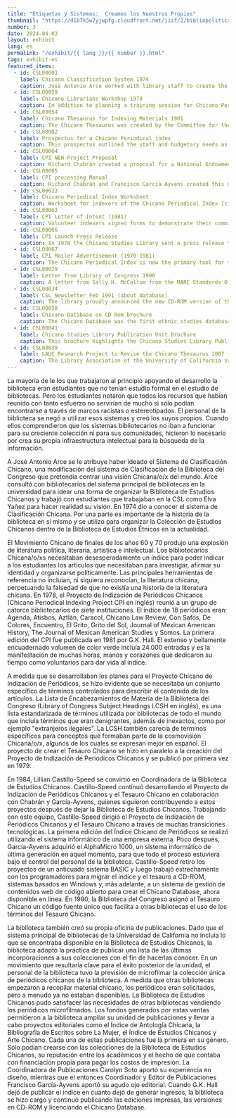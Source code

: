 ```yaml
---
title: "Etiquetas y Sistemas:  Creamos los Nuestros Propios"
thumbnail: "https://d1b7k5w7yjwpfg.cloudfront.net/iiif/2/bibliopolitica_CSL00050_CSL00050_001/full/800,/0/default.jpg"
number: 3
date: 2024-04-03
layout: exhibit
lang: es
permalink: "/exhibit/{{ lang }}/{{ number }}.html"
tags: exhibit-es
featured_items:
  - id: CSL00001
    label: Chicano Classification System 1974
    caption: Jose Antonio Arce worked with library staff to create the Chicano Classification System in order to classify materials according to a Chicano perspective. 
  - id: CSL00059
    label: Chicano Librarians Workshop 1978
    caption: In addition to planning a training session for Chicano Periodical Index Project (CPI) volunteers, Chabrán and other CPI project members organized additional training for volunteers to learn about new library technologies and gain practical skills. During this workshop, CPI project members selected the initial set of periodicals to be indexed.
  - id: CSL00054
    label: Chicano Thesaurus for Indexing Materials 1981
    caption: The Chicano Thesaurus was created by the Committee for the Development of Subject Access to Chicano Literatures. Subject lists from Chicanx collections around the southwest were compiled and edited to create this list of terms.
  - id: CSL00002
    label: Prospectus for a Chicano Periodical index
    caption: This prospectus outlined the staff and budgetary needs as well as the project workflow for the Chicano Periodical Index.
  - id: CSL00064
    label: CPI NEH Project Proposal
    caption: Richard Chabrán created a proposal for a National Endowment for the Humanities grant to cover the costs of the Chicano Periodical Index. Since librarians could not apply for funding, faculty member Larry Trujillo supported the project by putting in the application. The project was not funded by the NEH but this proposal shows deep commitment to the project by many librarians across the United States.
  - id: CSL00065
    label: CPI processing Manual
    caption: Richard Chabrán and Francisco Garcia Ayvens created this manual to train volunteer indexers
  - id: CSL00023
    label: Chicano Periodical Index Worksheet
    caption: Worksheet for indexers of the Chicano Periodical Index [circa 1978]
  - id: CSL00063
    label: CPI Letter of Intent (1981)
    caption: Volunteer indexers signed forms to demonstrate their commitment to the work.
  - id: CSL00066  
    label: CPI Launch Press Release
    caption: In 1978 the Chicano Studies Library sent a press release to notify libraries and publishers about the Chicano Periodical Index
  - id: CSL00067
    label: CPI Mailer Advertisement (1979-1981)
    caption: The Chicano Periodical Index is now the primary tool for the Mexican American” according to the monthly newsletter of the National Chicano Research Network. G.K. Hall, the first publisher of the index created this advertisement.
  - id: CSL00029
    label: Letter from Library of Congress 1990
    caption: A letter from Sally H. McCallum from the MARC Standards Office of the Library of Congress shares news that a special code was assigned for catalogers to use the Chicano Thesaurus in MARC catalog records
  - id: CSL00034
    label: CSL Newsletter Feb 1991 (about database)
    caption: The library proudly announced the new CD-ROM version of the Chicano Database in the February 1991 Newsletter. It explains how patrons can use the CD-ROM for research, save their results and find the full text in the library.
  - id: CSL00050
    label: Chicano Database on CD Rom brochure
    caption: The Chicano Database was the first ethnic studies database published on CD-ROM. Castillo-Speed is featured on this brochure that marketed the database and its new features.
  - id: CSL00041
    label: Chicano Studies Library Publication Unit Brochure
    caption: This brochure highlights the Chicano Studies Library Publications Unit’s activities through 1991. The unit became known as the leader in Chicano reference publications. The library’s income from microfilm sales and database royalties enabled the publication unit to expand its activities and create landmark works that put the library on the map. 
  - id: CSL00039
    label: LAUC Research Project to Revise the Chicano Thesaurus 2007
    caption: The Library Association of the University of California supported a research project to revise the Chicano Thesaurus in 2007. Through this project, terms for broader Latinx communities were added  to the thesaurus.
---
```

La mayoría de le los que trabajaron al principio apoyando el desarrollo  la biblioteca eran  estudiantes que no tenían estudio formal en  el estudio de bibliotecas. Pero los estudiantes notaron que todos los recursos que habían reunido con tanto esfuerzo no servirían de mucho si sólo podían encontrarse a través de marcos racistas o estereotipados. El personal de la biblioteca se negó a utilizar esos sistemas y creó los suyos propios. Cuando ellos comprendieron que los sistemas bibliotecarios no iban a funcionar para su creciente colección ni para sus comunidades, hicieron lo necesario por crea su propia infraestructura intelectual para la búsqueda de la información. 

A José Antonio Arce se le atribuye haber ideado el Sistema de Clasificación Chicano, una modificación del sistema de Clasificación de la Biblioteca del Congreso que pretendía centrar una visión Chicana/o/x del mundo. Arce consultó con bibliotecarios del sistema principal de bibliotecas en la universidad para idear una forma de organizar la Biblioteca de Estudios Chicanos y trabajó con estudiantes que trabajaban en la CSL como Elva Yañez para hacer realidad su visión. En 1974 dio a conocer el sistema de Clasificación Chicana. Por una parte es importante de la historia de la biblioteca en si mismo y se utilizo para organizar la Colección de Estudios Chicanos dentro de la Biblioteca de Estudios Étnicos en la actualidad.  

El Movimiento Chicano de finales de los años 60 y 70 produjo una explosión de literatura política, literaria, artística e intelectual. Los bibliotecarios Chicana/o/xs necesitaban desesperadamente un índice para poder indicar a los estudiantes los artículos que necesitaban para investigar, afirmar su identidad y organizarse políticamente. Las principales herramientas de referencia no incluían, ni siquiera reconocían, la literatura chicana, perpetuando la falsedad de que no existía una historia de la literatura chicana. En 1978, el Proyecto de Indización de Periódicos Chicanos (Chicano Periodical Indexing Project CPI en inglés) reunió a un grupo de catorce bibliotecarios de siete instituciones. El índice de 18 periódicos eran: Agenda, Atisbos, Aztlán, Caracol, Chicano Law Review, Con Safos, De Colores, Encuentro, El Grito, Grito del Sol, Journal of Mexican American History, The Journal of Mexican American Studies y Somos. La primera edición del CPI fue publicada en 1981 por G.K. Hall. El extenso y bellamente encuadernado volumen de color verde incluía 24.000 entradas y es la manifestación de muchas horas, manos y corazones que dedicaron su tiempo como voluntarios para dar vida al índice.

A medida que se desarrollaban los planes para el Proyecto Chicano de Indización de Periódicos, se hizo evidente que se necesitaba un conjunto específico de términos controlados para describir el contenido de los artículos. La Lista de Encabezamientos de Materia de la Biblioteca del Congreso (Library of Congress Subject Headings LCSH en inglés), es una lista estandarizada de términos utilizada por bibliotecas de todo el mundo que incluía términos que eran denigrantes, además de inexactos, como por ejemplo "extranjeros ilegales". La LCSH también carecía de términos específicos para conceptos que formaban parte de la cosmovisión Chicana/o/x, algunos de los cuales se expresan mejor en español.  El proyecto de crear el Tesauro Chicano se hizo en paralelo a la creación del Proyecto de Indización de Periódicos Chicanos y se publicó por primera vez en 1979. 

En 1984, Lillian Castillo-Speed se convirtió en Coordinadora de la Biblioteca de Estudios Chicanos. Castillo-Speed continuó desarrollando el Proyecto de Indización de Periódicos Chicanos y el Tesauro Chicano en colaboración con Chabrán y García-Ayvens, quienes siguieron contribuyendo a estos proyectos después de dejar la Biblioteca de Estudios Chicanos. Trabajando con este equipo, Castillo-Speed dirigió el Proyecto de Indización de Periódicos Chicanos y el Tesauro Chicano a través de muchas transiciones tecnológicas. La primera edición del Índice Chicano de Periódicos se realizó utilizando el sistema informático de una empresa externa. Poco después, García-Ayvens adquirió el AlphaMicro 1000, un sistema informático de última generación en aquel momento, para que todo el proceso estuviera bajo el control del personal de la biblioteca. Castillo-Speed retiro los proyectos de un anticuado sistema BASIC y luego trabajó estrechamente con los programadores para migrar el índice y el tesauro a CD-ROM, sistemas basados en Windows y, más adelante, a un sistema de gestión de contenidos web de código abierto para crear el Chicano Database, ahora disponible en línea. En 1990, la Biblioteca del Congreso asignó al Tesauro Chicano un código fuente único que facilita a otras bibliotecas el uso de los términos del Tesauro Chicano. 

La biblioteca también creó su propia oficina de publicaciones. Dado que el sistema principal de bibliotecas de la Universidad de California no incluía lo que se encontraba disponible en la Biblioteca de Estudios Chicanos, la biblioteca adoptó la práctica de publicar una lista de las últimas incorporaciones a sus colecciones con el fin de hacerlas conocer. En un movimiento que resultaría clave para el éxito posterior de la unidad, el personal de la biblioteca tuvo la previsión de microfilmar la colección única de periódicos chicanos de la biblioteca.  A medida que otras bibliotecas empezaron a recopilar material chicano, los periódicos eran solicitados, pero a menudo ya no estaban disponibles. La Biblioteca de Estudios Chicanos pudo satisfacer las necesidades de otras bibliotecas vendiendo los periódicos microfilmados. Los fondos generados por estas ventas permitieron a la biblioteca ampliar su unidad de publicaciones y llevar a cabo proyectos editoriales como el Índice de Antología Chicana, la Bibliografía de Escritos sobre La Mujer, el Índice de Estudios Chicanos y Arte Chicano. Cada una de estas publicaciones fue la primera en su género. Sólo podían crearse con las colecciones de la Biblioteca de Estudios Chicanos, su reputación entre los académicos y el hecho de que contaba con financiación propia para pagar los costos de impresión.  La Coordinadora de Publicaciones Carolyn Soto aportó su experiencia en diseño, mientras que el entonces Coordinador y Editor de Publicaciones Francisco García-Ayvens aportó su agudo ojo editorial. Cuando G.K. Hall dejó de publicar el índice en cuanto dejó de generar ingresos, la biblioteca se hizo cargo y continuó publicando las ediciones impresas, las versiones en CD-ROM y licenciando el Chicano Database.
